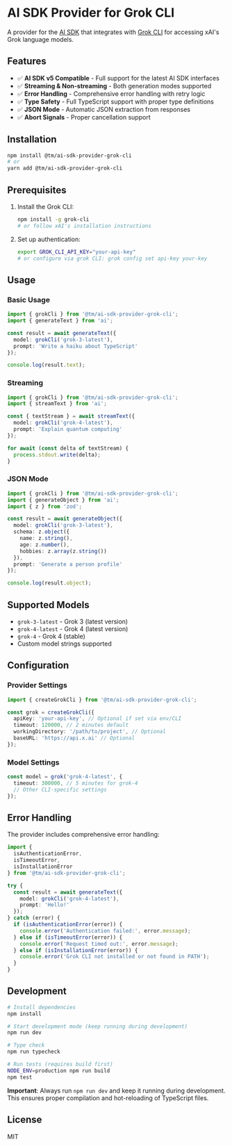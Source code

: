 # AI SDK Provider for Grok CLI

A provider for the [AI SDK](https://sdk.vercel.ai) that integrates with [Grok CLI](https://docs.x.ai/api) for accessing xAI's Grok language models.

## Features

- ✅ **AI SDK v5 Compatible** - Full support for the latest AI SDK interfaces
- ✅ **Streaming & Non-streaming** - Both generation modes supported
- ✅ **Error Handling** - Comprehensive error handling with retry logic
- ✅ **Type Safety** - Full TypeScript support with proper type definitions
- ✅ **JSON Mode** - Automatic JSON extraction from responses
- ✅ **Abort Signals** - Proper cancellation support

## Installation

```bash
npm install @tm/ai-sdk-provider-grok-cli
# or
yarn add @tm/ai-sdk-provider-grok-cli
```

## Prerequisites

1. Install the Grok CLI:

   ```bash
   npm install -g grok-cli
   # or follow xAI's installation instructions
   ```

2. Set up authentication:

   ```bash
   export GROK_CLI_API_KEY="your-api-key"
   # or configure via grok CLI: grok config set api-key your-key
   ```

## Usage

### Basic Usage

```typescript
import { grokCli } from '@tm/ai-sdk-provider-grok-cli';
import { generateText } from 'ai';

const result = await generateText({
  model: grokCli('grok-3-latest'),
  prompt: 'Write a haiku about TypeScript'
});

console.log(result.text);
```

### Streaming

```typescript
import { grokCli } from '@tm/ai-sdk-provider-grok-cli';
import { streamText } from 'ai';

const { textStream } = await streamText({
  model: grokCli('grok-4-latest'),
  prompt: 'Explain quantum computing'
});

for await (const delta of textStream) {
  process.stdout.write(delta);
}
```

### JSON Mode

```typescript
import { grokCli } from '@tm/ai-sdk-provider-grok-cli';
import { generateObject } from 'ai';
import { z } from 'zod';

const result = await generateObject({
  model: grokCli('grok-3-latest'),
  schema: z.object({
    name: z.string(),
    age: z.number(),
    hobbies: z.array(z.string())
  }),
  prompt: 'Generate a person profile'
});

console.log(result.object);
```

## Supported Models

- `grok-3-latest` - Grok 3 (latest version)
- `grok-4-latest` - Grok 4 (latest version)
- `grok-4` - Grok 4 (stable)
- Custom model strings supported

## Configuration

### Provider Settings

```typescript
import { createGrokCli } from '@tm/ai-sdk-provider-grok-cli';

const grok = createGrokCli({
  apiKey: 'your-api-key', // Optional if set via env/CLI
  timeout: 120000, // 2 minutes default
  workingDirectory: '/path/to/project', // Optional
  baseURL: 'https://api.x.ai' // Optional
});
```

### Model Settings

```typescript
const model = grok('grok-4-latest', {
  timeout: 300000, // 5 minutes for grok-4
  // Other CLI-specific settings
});
```

## Error Handling

The provider includes comprehensive error handling:

```typescript
import {
  isAuthenticationError,
  isTimeoutError,
  isInstallationError
} from '@tm/ai-sdk-provider-grok-cli';

try {
  const result = await generateText({
    model: grokCli('grok-4-latest'),
    prompt: 'Hello!'
  });
} catch (error) {
  if (isAuthenticationError(error)) {
    console.error('Authentication failed:', error.message);
  } else if (isTimeoutError(error)) {
    console.error('Request timed out:', error.message);
  } else if (isInstallationError(error)) {
    console.error('Grok CLI not installed or not found in PATH');
  }
}
```

## Development

```bash
# Install dependencies
npm install

# Start development mode (keep running during development)
npm run dev

# Type check
npm run typecheck

# Run tests (requires build first)
NODE_ENV=production npm run build
npm test
```

**Important**: Always run `npm run dev` and keep it running during development. This ensures proper compilation and hot-reloading of TypeScript files.

## License

MIT